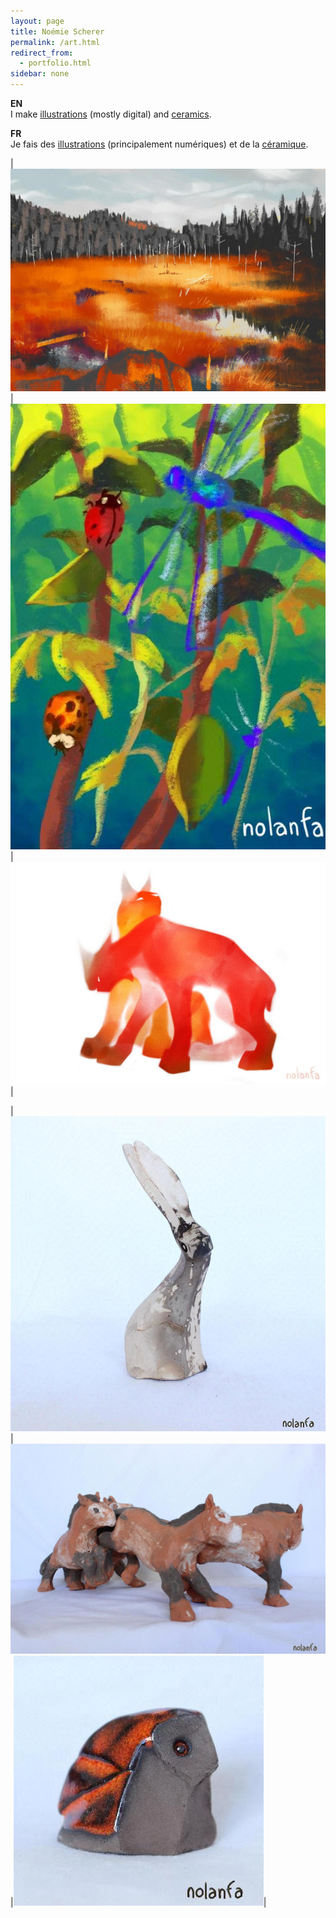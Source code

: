 ```yaml
---
layout: page
title: Noémie Scherer
permalink: /art.html
redirect_from:
  - portfolio.html
sidebar: none
---
```


**EN**\
I make [illustrations](/2D/menu_EN) (mostly digital) and [ceramics](/ceramics).

**FR**\
Je fais des [illustrations](/2D/menu_FR) (principalement numériques) et de la [céramique](ceramique).

|![red swamp](/assets/art/2D/study_red-grass_pt_probsgla.jpg)|![bugs](/assets/art/2D/bookmark_bugs_wm_default.jpg)|![red lynx](assets/art/2D/hA6_lynx_red_wm_def_glazed.jpg)|

|![hare](/assets/art/ceramics/IMG_1899_wm_gla_def.jpg)|![prze](/assets/art/ceramics/IMG_1800_wm_gla_def.jpg)|![red geo owl](/assets/art/ceramics/IMG_1719_wm_gla_def.jpg)|
